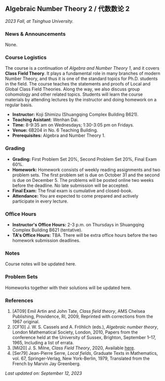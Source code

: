 ## Algebraic Number Theory 2 / 代数数论 2

_2023 Fall, at Tsinghua University._

### News & Announcements

None.

### Course Logistics

The course is a continuation of _Algebra and Number Theory 1_, and it covers **Class Field Theory**. It plays a fundamental role in many branches of modern Number Theory, and thus it is one of the standard topics for Ph.D. students in the field. The course teaches the statements and proofs of Local and Global Class Field Theories. Along the way, we also discuss group cohomology and other related topics. Students will learn the course materials by attending lectures by the instructor and doing homework on a regular basis.

- **Instructor:** Koji Shimizu (Shuangqing Complex Building B621).
- **Teaching Asistant**: Wenhan Dai.
- **Time:** 8-9:35 am on Wednesdays; 1:30-3:05 pm on Fridays.
- **Venue:** 6B204 in No. 6 Teaching Building.
- **Prerequisites:** Algebra and Number Theory 1.

### Grading

- **Grading:** First Problem Set 20%, Second Problem Set 20%, Final Exam 60%. 
- **Homework:** Homework consists of weekly reading assignments and two problem sets. The first problem set is due on October 31 and the second is due on December 5. The problems will be posted online two weeks before the deadline. No late submission will be accepted.
- **Final Exam:** The final exam is cumulative and closed-book.
- **Attendance:** You are expected to come prepared and actively participate in every lecture.

### Office Hours

- **Instructor's Office Hours:** 2-3 p.m. on Thursdays in Shuangqing Complex Building B621 (tentative).
- **TA's Office Hours:** TBA. There will be extra office hours before the two homework submission deadlines.

### Notes

Course notes will be updated here.

### Problem Sets

Homeworks together with their solutions will be updated here.


### References

1. [AT09] Emil Artin and John Tate, _Class field theory_, AMS Chelsea Publishing, Providence, RI, 2009, Reprinted with corrections from the 1967 original.
2. [CF10] J. W. S. Cassels and A. Fröhlich (eds.), _Algebraic number theory_, London Mathematical Society, London, 2010, Papers from the conference held at the University of Sussex, Brighton, September 1–17, 1965, Including a list of errata.
3. [Mil20] J. S. Milne, _Class Field Theory_, 2020, Available [here](https://www.jmilne.org/math/CourseNotes/cft.html).
4. [Ser79] Jean-Pierre Serre, _Local fields_, Graduate Texts in Mathematics, vol. 67, Springer-Verlag, New York-Berlin, 1979, Translated from the French by Marvin Jay Greenberg.




_Last updated on: September 12, 2023_
